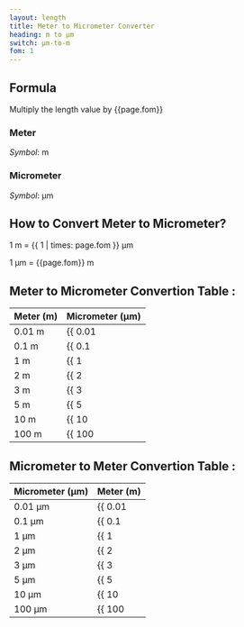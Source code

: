 ```yaml
---
layout: length
title: Meter to Micrometer Converter
heading: m to μm
switch: μm-to-m
fom: 1
---
```


## Formula
Multiply the length value by {{page.fom}}

### Meter
*Symbol*: m

### Micrometer
*Symbol*: μm

## How to Convert Meter to Micrometer?
1 m = {{ 1 | times: page.fom }} μm

1 μm = {{page.fom}} m

## Meter to Micrometer Convertion Table :

| Meter (m) | Micrometer (μm) |
| ---- | ---- |
| 0.01 m | {{ 0.01 | times: page.fom | round: 5 }} μm |
| 0.1 m | {{ 0.1 | times: page.fom | round: 5 }} μm |
| 1 m | {{ 1 | times: page.fom | round: 5 }} μm |
| 2 m | {{ 2 | times: page.fom | round: 5 }} μm |
| 3 m | {{ 3 | times: page.fom | round: 5 }} μm |
| 5 m | {{ 5 | times: page.fom | round: 5 }} μm |
| 10 m | {{ 10 | times: page.fom | round: 5 }} μm |
| 100 m | {{ 100 | times: page.fom | round: 5 }} μm |

## Micrometer to Meter Convertion Table :

| Micrometer (μm) | Meter (m) |
| ---- | ---- |
| 0.01 μm | {{ 0.01 | divided_by: page.fom | round: 5 }} m |
| 0.1 μm | {{ 0.1 | divided_by: page.fom | round: 5 }} m |
| 1 μm | {{ 1 | divided_by: page.fom | round: 5 }} m |
| 2 μm | {{ 2 | divided_by: page.fom | round: 5 }} m |
| 3 μm | {{ 3 | divided_by: page.fom | round: 5 }} m |
| 5 μm | {{ 5 | divided_by: page.fom | round: 5 }} m |
| 10 μm | {{ 10 | divided_by: page.fom | round: 5 }} m |
| 100 μm | {{ 100 | divided_by: page.fom | round: 5 }} m |

<script>
selectInput[7].selected = true
selectOutput[1].selected = true
</script>
